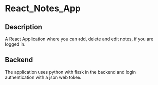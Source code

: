 # React_Notes_App

## Description
A React Application where you can add, delete and edit notes, if you are logged in. 

## Backend
The application uses python with flask in the backend and login authentication with a json web token.
